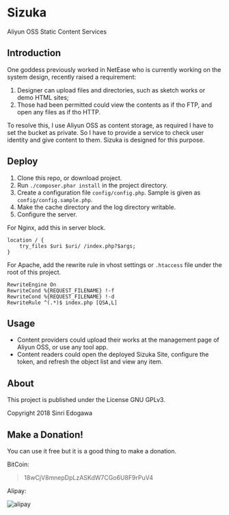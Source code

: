 # Sizuka

Aliyun OSS Static Content Services 

## Introduction

One goddess previously worked in NetEase who is currently working on the system design, recently raised a requirement:

1. Designer can upload files and directories, such as sketch works or demo HTML sites;
1. Those had been permitted could view the contents as if tho FTP, and open any files as if tho HTTP.

To resolve this, I use Aliyun OSS as content storage, as required I have to set the bucket as private.
So I have to provide a service to check user identity and give content to them.
Sizuka is designed for this purpose.

## Deploy

1. Clone this repo, or download project.
1. Run `./composer.phar install` in the project directory.
1. Create a configuration file `config/config.php`. Sample is given as `config/config.sample.php`.
1. Make the cache directory and the log directory writable.
1. Configure the server.

For Nginx, add this in server block.

```nginx
location / {
    try_files $uri $uri/ /index.php?$args;
}
```

For Apache, add the rewrite rule in vhost settings or `.htaccess` file under the root of this project.

```apacheconfig
RewriteEngine On
RewriteCond %{REQUEST_FILENAME} !-f
RewriteCond %{REQUEST_FILENAME} !-d
RewriteRule ^(.*)$ index.php [QSA,L]
```

## Usage

* Content providers could upload their works at the management page of Aliyun OSS, or use any tool app.
* Content readers could open the deployed Sizuka Site, configure the token, and refresh the object list and view any item.

## About

This project is published under the License GNU GPLv3.

Copyright 2018 Sinri Edogawa

## Make a Donation!

You can use it free but it is a good thing to make a donation. 

BitCoin:

> 18wCjV8mnepDpLzASKdW7CGo6U8F9rPuV4

Alipay:

![alipay](http://www.everstray.com/resources/img/AlipayUkanokan258.png)

